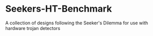 # Seekers-HT-Benchmark
A collection of designs following the Seeker's Dilemma for use with hardware trojan detectors
